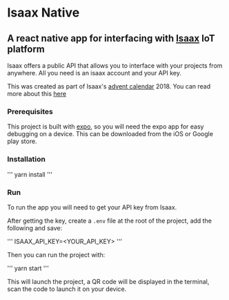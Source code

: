 # Isaax Native

## A react native app for interfacing with [Isaax](https://isaax.io) IoT platform

Isaax offers a public API that allows you to interface with your projects from  anywhere. All you need is an isaax account and your API key.

This was created as part of Isaax's [advent calendar](https://qiita.com/advent-calendar/2018/isaax) 2018.
You can read more about this [here](blog.md)

### Prerequisites

This project is built with [expo](https://github.com/expo/expo), so you will need the expo app for easy debugging on a device. This can be downloaded from the iOS or Google play store.

### Installation

'''
yarn install
'''

### Run

To run the app you will need to get your API key from Isaax.

After getting the key, create a `.env` file at the root of the project, add the following and save:

'''
ISAAX_API_KEY=<YOUR_API_KEY>
'''

Then you can run the project with:

'''
yarn start
'''

This will launch the project, a QR code will be displayed in the terminal, scan the code to launch it on your device.